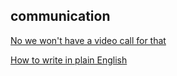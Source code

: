 ## communication

[No we won't have a video call for that](https://xahteiwi.eu/resources/presentations/no-we-wont-have-a-video-call-for-that/)

[How to write in plain English](http://www.plainenglish.co.uk/how-to-write-in-plain-english.html)
